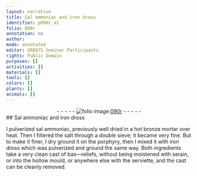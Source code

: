 ```yaml
---
layout: narrative
title: Sal ammoniac and iron dross
identifier: p090r_a1
folio: 090r
annotation: no
author:
mode: annotated
editor: GR8975 Seminar Participants
rights: Public Domain
purposes: []
activities: []
materials: []
tools: []
colors: []
plants: []
animals: []
---
```


 <div class="folio" align="center">- - - - - <a href="http://gallica.bnf.fr/ark:/12148/btv1b10500001g/f185.image" target="_blank"><img src="https://cu-mkp.github.io/GR8975-edition/assets/photo-icon.png" alt="folio image: " style="display:inline-block; margin-bottom:-3px;"/>090r</a> - - - - - </div> 
## Sal ammoniac and iron dross

 
 I pulverized sal ammoniac, previously well dried in a hot bronze mortar over heat. Then I filtered the salt through a double sieve; it became very fine. But to make it finer, I dry ground it on the porphyry, then I mixed it with iron dross which was pulverized and ground the same way. Both ingredients take a very clean cast of bas—reliefs, without being moistened with serain, or into the hollow mould, or anywhere else with the serviette, and the cast can be cleanly removed. 
 